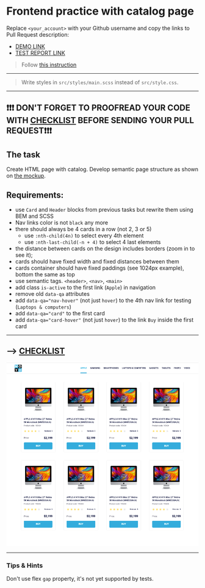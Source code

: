 # Frontend practice with catalog page

Replace `<your_account>` with your Github username and copy the links to Pull Request description:

- [DEMO LINK](https://AnastasiiaSemenovaa.github.io/layout_catalog/)
- [TEST REPORT LINK](https://AnastasiiaSemenovaa.github.io/layout_catalog/report/html_report/)

> Follow [this instruction](https://github.com/mate-academy/layout_task-guideline#how-to-solve-the-layout-tasks-on-github)

---

> Write styles in `src/styles/main.scss` instead of `src/style.css`.

---

## ❗️❗️❗️ DON'T FORGET TO PROOFREAD YOUR CODE WITH [CHECKLIST](https://github.com/mate-academy/layout_catalog/blob/master/checklist.md) BEFORE SENDING YOUR PULL REQUEST❗️❗️❗️

## The task

Create HTML page with catalog. Develop semantic page structure as shown on [the mockup](<https://www.figma.com/file/ojkArVazq7vsX0nbpn9CxZ/Moyo-%2F-Catalog-(ENG)?node-id=32249%3A354>).

## Requirements:

- use `Card` and `Header` blocks from previous tasks but rewrite them using BEM
  and SCSS
- Nav links color is not `black` any more
- there should always be 4 cards in a row (not 2, 3 or 5)
  - use `:nth-child(4n)` to select every 4th element
  - use `:nth-last-child(-n + 4)` to select 4 last elements
- the distance between cards on the design includes borders (zoom in to see it);
- cards should have fixed width and fixed distances between them
- cards container should have fixed paddings (see 1024px example), bottom the same as top
- use semantic tags. `<header>`, `<nav>`, `<main>`
- add class `is-active` to the first link (`Apple`) in navigation
- remove old `data-qa` attributes
- add `data-qa="nav-hover"` (not just `hover`) to the 4th nav link for testing (`Laptops & computers`)
- add `data-qa="card"` to the first card
- add `data-qa="card-hover"` (not just `hover`) to the link `Buy` inside the first card

---

## --> [CHECKLIST](https://github.com/mate-academy/layout_catalog/blob/master/checklist.md)

![screenshot](./references/catalog-example.png)

---

### Tips & Hints

Don't use flex `gap` property, it's not yet supported by tests.
